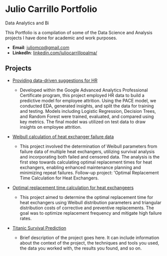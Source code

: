 # Julio Carrillo Portfolio
Data Analytics and Bi

This Portfolio is a compilation of some of the Data Science and Analysis projects I have done for academic and work purposes. 

- **Email**: [juliomcp@gmail.com](juliomcp@gmail.com)
- **LinkedIn**: [linkedin.com/juliocarrillopalma/](https://www.linkedin.com/in/juliocarrillopalma/)


## Projects
- [Providing data-driven suggestions for HR](./MyFolder/HR%20project.ipynb)
   - Developed within the Google Advanced Analytics Professional Certificate program, this project employed HR data to build a predictive model for employee attrition. Using the PACE model, we conducted EDA, generated insights, and split the data for training and testing. Models including Logistic Regression, Decision Trees, and Random Forest were trained, evaluated, and compared using key metrics. The final model was utilized on test data to draw insights on employee attrition.
     
- [Weibull calculation of heat exchanger failure data](./MyFolder/Weibull%20calculation.ipynb)
   - This project involved the determination of Weibull parameters from failure data of multiple heat exchangers, utilizing survival analysis and incorporating both failed and censored data. The analysis is the first step towards calculating optimal replacement times for heat exchangers, enabling enhanced maintenance planning and minimizing repeat failures. Follow-up project: 'Optimal Replacement Time Calculation for Heat Exchangers.
     
- [Optimal replacement time calculation for heat exchangeers](./MyFolder/optimal%20repla%20time%20heat%20exch.ipynb)
   - This project aimed to determine the optimal replacement time for heat exchangers using Weibull distribution parameters and triangular distribution costs of corrective and preventive replacements. The goal was to optimize replacement frequency and mitigate high failure rates.

- [Titanic Survival Prediction](./MyFolder/titanic_survival_prediction.ipynb)
   - Brief description of the project goes here. It can include information about the context of the project, the techniques and tools you used, the data you worked with, the results you found, and so on.
